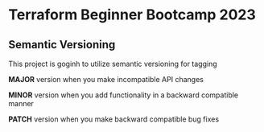 # Terraform Beginner Bootcamp 2023

## Semantic Versioning
This project is goginh to utilize semantic versioning for tagging

**MAJOR** version when you make incompatible API changes

**MINOR** version when you add functionality in a backward compatible manner

**PATCH** version when you make backward compatible bug fixes

